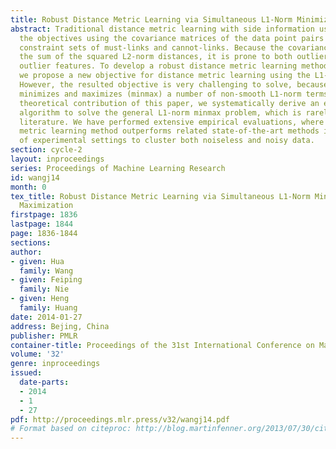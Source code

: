 ```yaml
---
title: Robust Distance Metric Learning via Simultaneous L1-Norm Minimization and Maximization
abstract: Traditional distance metric learning with side information usually formulates
  the objectives using the covariance matrices of the data point pairs in the two
  constraint sets of must-links and cannot-links. Because the covariance matrix computes
  the sum of the squared L2-norm distances, it is prone to both outlier samples and
  outlier features. To develop a robust distance metric learning method, in this paper
  we propose a new objective for distance metric learning using the L1-norm distances.
  However, the resulted objective is very challenging to solve, because it simultaneously
  minimizes and maximizes (minmax) a number of non-smooth L1-norm terms. As an important
  theoretical contribution of this paper, we systematically derive an efficient iterative
  algorithm to solve the general L1-norm minmax problem, which is rarely studied in
  literature. We have performed extensive empirical evaluations, where our new distance
  metric learning method outperforms related state-of-the-art methods in a variety
  of experimental settings to cluster both noiseless and noisy data.
section: cycle-2
layout: inproceedings
series: Proceedings of Machine Learning Research
id: wangj14
month: 0
tex_title: Robust Distance Metric Learning via Simultaneous L1-Norm Minimization and
  Maximization
firstpage: 1836
lastpage: 1844
page: 1836-1844
sections: 
author:
- given: Hua
  family: Wang
- given: Feiping
  family: Nie
- given: Heng
  family: Huang
date: 2014-01-27
address: Bejing, China
publisher: PMLR
container-title: Proceedings of the 31st International Conference on Machine Learning
volume: '32'
genre: inproceedings
issued:
  date-parts:
  - 2014
  - 1
  - 27
pdf: http://proceedings.mlr.press/v32/wangj14.pdf
# Format based on citeproc: http://blog.martinfenner.org/2013/07/30/citeproc-yaml-for-bibliographies/
---
```


